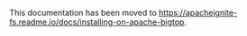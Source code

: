 This documentation has been moved to https://apacheignite-fs.readme.io/docs/installing-on-apache-bigtop.